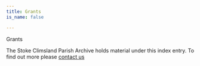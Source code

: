 ```yaml
---
title: Grants
is_name: false

---
```


Grants


The Stoke Climsland Parish Archive holds material under this index entry. To find out more please [contact us](/contact/)
